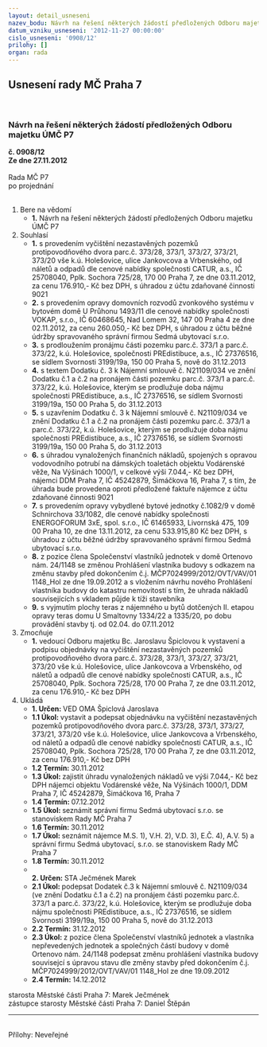 ```yaml
---
layout: detail_usneseni
nazev_bodu: Návrh na řešení některých žádostí předložených Odboru majetku ÚMČ P7
datum_vzniku_usneseni: '2012-11-27 00:00:00'
cislo_usneseni: '0908/12'
prilohy: []
organ: rada
---
```

<div id="ucUsn_pList" class="usn">
	<span><h2>Usnesení rady MČ Praha 7 </h2>
<br></span><div class="standBody">
<span><h3>Návrh na řešení některých žádostí předložených Odboru majetku ÚMČ P7</h3></span><div class="center">
		<strong>č. 0908/12</strong><br>
	</div>
<div class="center">
		<strong>Ze dne 27.11.2012</strong><br><br>
	</div>Rada MČ P7<br> po projednání<br><br><ol>
<li>Bere na vědomí<ul><li>
<strong>1.</strong> Návrh na řešení některých žádostí předložených Odboru majetku ÚMČ P7</li></ul>
</li>
<li>Souhlasí<ul>
<li>
<strong>1.</strong> s provedením vyčištění nezastavěných pozemků protipovodňového dvora  parc.č. 373/28, 373/1, 373/27, 373/21, 373/20 vše k.ú. Holešovice, ulice Jankovcova a Vrbenského, od náletů a odpadů dle cenové nabídky společnosti CATUR, a.s., IČ 25708040, Pplk. Sochora 725/28, 170 00 Praha 7, ze dne 03.11.2012, za cenu 176.910,- Kč bez DPH, s úhradou z účtu zdaňované činnosti 9021</li>
<li>
<strong>2.</strong> s provedením opravy domovních rozvodů zvonkového systému v bytovém domě U Průhonu 1493/11 dle cenové nabídky společnosti VOKAP, s.r.o., IČ 60468645, Nad Lomem 32, 147 00 Praha 4 ze dne 02.11.2012, za cenu 260.050,- Kč bez DPH, s úhradou z účtu běžné údržby spravovaného správní firmou Sedmá ubytovací s.r.o.</li>
<li>
<strong>3.</strong> s prodloužením pronájmu části pozemku parc.č. 373/1 a parc.č. 373/22, k.ú. Holešovice, společnosti PREdistibuce, a.s., IČ 27376516, se sídlem Svornosti 3199/19a, 150 00 Praha 5, nově do 31.12.2013</li>
<li>
<strong>4.</strong> s textem Dodatku č. 3 k Nájemní smlouvě č. N21109/034 ve znění Dodatku č.1  a č.2 na pronájem části pozemku parc.č. 373/1 a parc.č. 373/22, k.ú. Holešovice, kterým se prodlužuje doba nájmu společnosti PREdistibuce, a.s., IČ 27376516, se sídlem Svornosti 3199/19a, 150 00 Praha 5, do 31.12.2013</li>
<li>
<strong>5.</strong> s uzavřením Dodatku č. 3 k Nájemní smlouvě č. N21109/034 ve znění Dodatku č.1 a č.2 na pronájem části pozemku parc.č. 373/1 a parc.č. 373/22, k.ú. Holešovice, kterým se prodlužuje doba nájmu společnosti PREdistibuce, a.s., IČ 27376516, se sídlem Svornosti 3199/19a, 150 00 Praha 5, do 31.12.2013 </li>
<li>
<strong>6.</strong> s úhradou vynaložených finančních nákladů, spojených s opravou vodovodního potrubí na dámských toaletách objektu Vodárenské věže, Na Výšinách 1000/1,  v celkové výši 7.044,- Kč bez DPH, nájemci DDM Praha 7, IČ 45242879, Šimáčkova 16, Praha 7, s tím, že úhrada bude provedena oproti předložené faktuře nájemce z účtu zdaňované činnosti 9021</li>
<li>
<strong>7.</strong> s provedením opravy vybydlené bytové jednotky č.1082/9 v domě Schnirchova 33/1082, dle cenové nabídky společnosti ENERGOFORUM 3xE, spol. s.r.o., IČ 61465933, Livornská 475, 109 00 Praha 10, ze dne 13.11.2012, za cenu 533.915,80 Kč bez DPH, s úhradou z účtu běžné údržby spravovaného správní firmou Sedmá ubytovací s.r.o.</li>
<li>
<strong>8.</strong> z pozice člena Společenství vlastníků jednotek v domě Ortenovo nám. 24/1148 se změnou Prohlášení vlastníka budovy s odkazem na změnu stavby před dokončením č.j. MČP7024999/2012/OVT/VAV/01 1148_Hol ze dne 19.09.2012 a s vložením návrhu nového Prohlášení vlastníka budovy do katastru nemovitostí s tím, že uhrada nákladů souvisejících s vkladem půjde k tíži stavebníka</li>
<li>
<strong>9.</strong> s vyjmutím plochy teras z nájemného u bytů dotčených II. etapou opravy teras domu U Smaltovny 1334/22 a 1335/20, po dobu provádění stavby tj. od 02.04. do 07.11.2012</li>
</ul>
</li>
<li>Zmocňuje<ul><li>
<strong>1.</strong> vedoucí Odboru majetku Bc. Jaroslavu Špiclovou k vystavení a podpisu objednávky na vyčištění nezastavěných pozemků protipovodňového dvora  parc.č. 373/28, 373/1, 373/27, 373/21, 373/20 vše k.ú. Holešovice, ulice Jankovcova a Vrbenského, od náletů a odpadů dle cenové nabídky společnosti CATUR, a.s.,  IČ 25708040, Pplk. Sochora 725/28, 170 00 Praha 7, ze dne 03.11.2012, za cenu 176.910,- Kč bez DPH</li></ul>
</li>
<li>Ukládá<ul>
<li>
<strong>1. Určen: </strong>VED OMA Špiclová Jaroslava</li>
<li>
<strong>1.1 Úkol: </strong>vystavit a podepsat objednávku na vyčištění nezastavěných pozemků protipovodňového dvora  parc.č. 373/28, 373/1, 373/27, 373/21, 373/20 vše k.ú. Holešovice, ulice Jankovcova a Vrbenského, od náletů a odpadů dle cenové nabídky společnosti CATUR, a.s., IČ 25708040, Pplk. Sochora 725/28, 170 00 Praha 7, ze dne 03.11.2012, za cenu 176.910,- Kč bez DPH </li>
<li>
<strong>1.2 Termín: </strong>30.11.2012</li>
<li>
<strong>1.3 Úkol: </strong>zajistit úhradu vynaložených nákladů ve výši 7.044,- Kč bez DPH nájemci objektu Vodárenské věže, Na Výšinách 1000/1, DDM Praha 7, IČ 45242879, Šimáčkova 16, Praha 7</li>
<li>
<strong>1.4 Termín: </strong>07.12.2012</li>
<li>
<strong>1.5 Úkol: </strong>seznámit správní firmu Sedmá ubytovací s.r.o. se stanoviskem Rady MČ Praha 7</li>
<li>
<strong>1.6 Termín: </strong>30.11.2012</li>
<li>
<strong>1.7 Úkol: </strong>seznámit nájemce M.S. 1), V.H. 2), V.D. 3), E.Č. 4), A.V. 5) a správní firmu Sedmá ubytovací, s.r.o. se stanoviskem Rady MČ Praha 7 </li>
<li>
<strong>1.8 Termín: </strong>30.11.2012</li>
<li>
<strong><br>2. Určen: </strong>STA Ječmének Marek</li>
<li>
<strong>2.1 Úkol: </strong>podepsat Dodatek č.3 k Nájemní smlouvě č. N21109/034 (ve znění Dodatku č.1 a č.2) na pronájem části pozemku parc.č. 373/1 a parc.č. 373/22, k.ú. Holešovice, kterým se prodlužuje doba nájmu společnosti PREdistibuce, a.s., IČ 27376516, se sídlem Svornosti 3199/19a, 150 00 Praha 5, nově do 31.12.2013</li>
<li>
<strong>2.2 Termín: </strong>31.12.2012</li>
<li>
<strong>2.3 Úkol: </strong>z pozice člena Společenství vlastníků jednotek a vlastníka nepřevedených jednotek a společných částí budovy v domě Ortenovo nám. 24/1148 podepsat změnu prohlášení vlastníka budovy souvisejcí s úpravou stavu  dle změny stavby před dokončením č.j. MČP7024999/2012/OVT/VAV/01 1148_Hol ze dne 19.09.2012</li>
<li>
<strong>2.4 Termín: </strong>14.12.2012</li>
</ul>
</li>
</ol>starosta Městské části Praha 7: Marek Ječmének<br>zástupce starosty Městské části Praha 7: Daniel Štěpán <hr>
<br>Přílohy: Neveřejné</div>
</div>